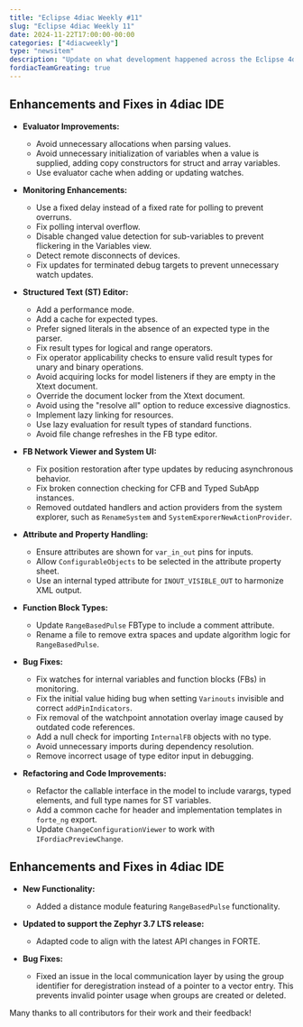 ```yaml
---
title: "Eclipse 4diac Weekly #11"
slug: "Eclipse 4diac Weekly 11"
date: 2024-11-22T17:00:00-00:00
categories: ["4diacweekly"]
type: "newsitem"
description: "Update on what development happened across the Eclipse 4diac project in the week from November 15 to November 22, 2024."
fordiacTeamGreating: true
---
```


## Enhancements and Fixes in 4diac IDE

- **Evaluator Improvements:**
  - Avoid unnecessary allocations when parsing values.
  - Avoid unnecessary initialization of variables when a value is supplied, adding copy constructors for struct and array variables.
  - Use evaluator cache when adding or updating watches.

- **Monitoring Enhancements:**
  - Use a fixed delay instead of a fixed rate for polling to prevent overruns.
  - Fix polling interval overflow.
  - Disable changed value detection for sub-variables to prevent flickering in the Variables view.
  - Detect remote disconnects of devices.
  - Fix updates for terminated debug targets to prevent unnecessary watch updates.

- **Structured Text (ST) Editor:**
  - Add a performance mode.
  - Add a cache for expected types.
  - Prefer signed literals in the absence of an expected type in the parser.
  - Fix result types for logical and range operators.
  - Fix operator applicability checks to ensure valid result types for unary and binary operations.
  - Avoid acquiring locks for model listeners if they are empty in the Xtext document.
  - Override the document locker from the Xtext document.
  - Avoid using the "resolve all" option to reduce excessive diagnostics.
  - Implement lazy linking for resources.
  - Use lazy evaluation for result types of standard functions.
  - Avoid file change refreshes in the FB type editor.

- **FB Network Viewer and System UI:**
  - Fix position restoration after type updates by reducing asynchronous behavior.
  - Fix broken connection checking for CFB and Typed SubApp instances.
  - Removed outdated handlers and action providers from the system explorer, such as `RenameSystem` and `SystemExporerNewActionProvider`.

- **Attribute and Property Handling:**
  - Ensure attributes are shown for `var_in_out` pins for inputs.
  - Allow `ConfigurableObjects` to be selected in the attribute property sheet.
  - Use an internal typed attribute for `INOUT_VISIBLE_OUT` to harmonize XML output.

- **Function Block Types:**
  - Update `RangeBasedPulse` FBType to include a comment attribute.
  - Rename a file to remove extra spaces and update algorithm logic for `RangeBasedPulse`.

- **Bug Fixes:**
  - Fix watches for internal variables and function blocks (FBs) in monitoring.
  - Fix the initial value hiding bug when setting `Varinouts` invisible and correct `addPinIndicators`.
  - Fix removal of the watchpoint annotation overlay image caused by outdated code references.
  - Add a null check for importing `InternalFB` objects with no type.
  - Avoid unnecessary imports during dependency resolution.
  - Remove incorrect usage of type editor input in debugging.

- **Refactoring and Code Improvements:**
  - Refactor the callable interface in the model to include varargs, typed elements, and full type names for ST variables.
  - Add a common cache for header and implementation templates in `forte_ng` export.
  - Update `ChangeConfigurationViewer` to work with `IFordiacPreviewChange`.

## Enhancements and Fixes in 4diac IDE
- **New Functionality:**
  - Added a distance module featuring `RangeBasedPulse` functionality.

- **Updated to support the Zephyr 3.7 LTS release:**
  - Adapted code to align with the latest API changes in FORTE.

- **Bug Fixes:**
  - Fixed an issue in the local communication layer by using the group identifier for deregistration instead of a pointer to a vector entry. This prevents invalid pointer usage when groups are created or deleted.



Many thanks to all contributors for their work and their feedback!
